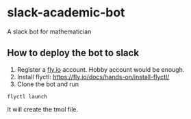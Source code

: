 # slack-academic-bot
A slack bot for mathematician

## How to deploy the bot to slack
1. Register a [fly.io](https://fly.io/) account. Hobby account would be enough. 
2. Install flyctl: https://fly.io/docs/hands-on/install-flyctl/
3. Clone the bot and run 
```
flyctl launch
```
It will create the tmol file.
